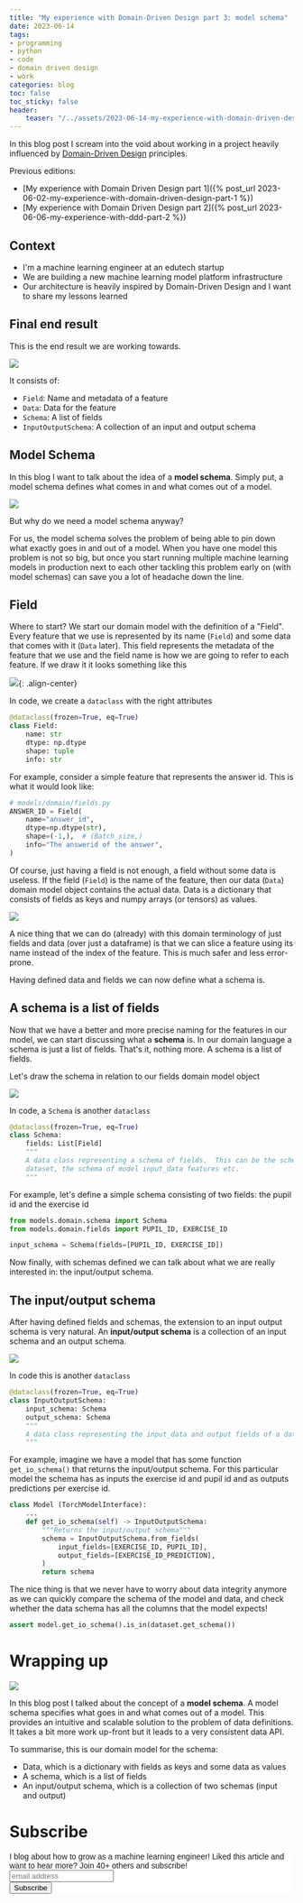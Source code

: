 ```yaml
---
title: "My experience with Domain-Driven Design part 3: model schema"
date: 2023-06-14
tags:
- programming
- python
- code
- domain driven design
- work
categories: blog
toc: false
toc_sticky: false
header:
    teaser: "/../assets/2023-06-14-my-experience-with-domain-driven-design-part-3-model-schema/thumbnail.png"
---
```


In this blog post I scream into the void about working in a project heavily influenced by [Domain-Driven Design]() principles. 

Previous editions:
* [My experience with Domain Driven Design part 1]({% post_url 2023-06-02-my-experience-with-domain-driven-design-part-1 %})
* [My experience with Domain Driven Design part 2]({% post_url 2023-06-06-my-experience-with-ddd-part-2 %})

## Context

* I'm a machine learning engineer at an edutech startup
* We are building a new machine learning model platform infrastructure
* Our architecture is heavily inspired by Domain-Driven Design and I want to share my lessons learned

## Final end result

This is the end result we are working towards.

![](/../assets/2023-06-14-my-experience-with-domain-driven-design-part-3-model-schema/2023-06-15-15-01-59.png)

It consists of: 
* `Field`: Name and metadata of a feature
* `Data`: Data for the feature
* `Schema`: A list of fields
* `InputOutputSchema`: A collection of an input and output schema

## Model Schema

In this blog I want to talk about the idea of a **model schema**. Simply put, a model schema defines what comes in and what comes out of a model.

![](/../assets/2023-06-14-my-experience-with-domain-driven-design-part-3-model-schema/2023-06-14-14-36-34.png)

But why do we need a model schema anyway?

For us, the model schema solves the problem of being able to pin down what exactly goes in and out of a model. When you have one model this problem is not so big, but once you start running multiple machine learning models in production next to each other tackling this problem early on (with model schemas) can save you a lot of headache down the line.

## Field

Where to start? We start our domain model with the definition of a "Field". Every feature that we use is represented by its name (`Field`) and some data that comes with it (`Data` later). This field represents the metadata of the feature that we use and the field name is how we are going to refer to each feature. If we draw it it looks something like this

![](/../assets/2023-06-14-my-experience-with-domain-driven-design-part-3-model-schema/2023-06-14-14-40-13.png){: .align-center}

In code, we create a `dataclass` with the right attributes

```python
@dataclass(frozen=True, eq=True)
class Field:
    name: str
    dtype: np.dtype
    shape: tuple
    info: str
```

For example, consider a simple feature that represents the answer id. This is what it would look like: 

```python
# models/domain/fields.py
ANSWER_ID = Field(
    name="answer_id",
    dtype=np.dtype(str),
    shape=(-1,),  # (Batch_size,)
    info="The answerid of the answer",
)
```

Of course, just having a field is not enough, a field without some data is useless. 
If the field (`Field`) is the name of the feature, then our data (`Data`) domain model object contains the actual data. Data is a dictionary that consists of fields as keys and numpy arrays (or tensors) as values. 

![](/../assets/2023-06-14-my-experience-with-domain-driven-design-part-3-model-schema/2023-06-15-15-03-47.png)

A nice thing that we can do (already) with this domain terminology of just fields and data (over just a dataframe) is that we can slice a feature using its name instead of the index of the feature. This is much safer and less error-prone. 

Having defined data and fields we can now define what a schema is.

## A schema is a list of fields

Now that we have a better and more precise naming for the features in our model, we can start discussing what a **schema** is. In our domain language a schema is just a list of fields. That's it, nothing more. A schema is a list of fields.

Let's draw the schema in relation to our fields domain model object 

![](/../assets/2023-06-14-my-experience-with-domain-driven-design-part-3-model-schema/2023-06-14-14-44-36.png)

In code, a `Schema` is another `dataclass`

```python
@dataclass(frozen=True, eq=True)
class Schema:
    fields: List[Field]
    """
    A data class representing a schema of fields.  This can be the schema of a
    dataset, the schema of model input_data features etc.
    """
```

For example, let's define a simple schema consisting of two fields: the pupil id and the exercise id

```python
from models.domain.schema import Schema
from models.domain.fields import PUPIL_ID, EXERCISE_ID

input_schema = Schema(fields=[PUPIL_ID, EXERCISE_ID])  
```

Now finally, with schemas defined we can talk about what we are really interested in: the input/output schema. 

## The input/output schema

After having defined fields and schemas, the extension to an input output schema is very natural. An **input/output schema** is a collection of an input schema and an output schema.

![](/../assets/2023-06-14-my-experience-with-domain-driven-design-part-3-model-schema/2023-06-14-14-53-52.png)

In code this is another `dataclass`

```python
@dataclass(frozen=True, eq=True)
class InputOutputSchema:
    input_schema: Schema
    output_schema: Schema
    """
    A data class representing the input_data and output fields of a data transformer, model etc.
    """
```

For example, imagine we have a model that has some function `get_io_schema()` that returns the input/output schema. For this particular model the schema has as inputs the exercise id and pupil id and as outputs predictions per exercise id. 

```python
class Model (TorchModelInterface):
    ... 
    def get_io_schema(self) -> InputOutputSchema:
        """Returns the input/output schema"""
        schema = InputOutputSchema.from_fields(
            input_fields=[EXERCISE_ID, PUPIL_ID],
            output_fields=[EXERCISE_ID_PREDICTION],
        )
        return schema

```

The nice thing is that we never have to worry about data integrity anymore as we can quickly compare the schema of the model and data, and check whether the data schema has all the columns that the model expects! 

```python
assert model.get_io_schema().is_in(dataset.get_schema())
```

# Wrapping up

![](/../assets/2023-06-14-my-experience-with-domain-driven-design-part-3-model-schema/2023-06-15-15-01-59.png)

In this blog post I talked about the concept of a **model schema**. A model schema specifies what goes in and what comes out of a model. This provides an intuitive and scalable solution to the problem of data definitions. It takes a bit more work up-front but it leads to a very consistent data API. 

To summarise, this is our domain model for the schema:
* Data, which is a dictionary with fields as keys and some data as values
* A schema, which is a list of fields
* An input/output schema, which is a collection of two schemas (input and output)

# Subscribe
<!-- Begin Mailchimp Signup Form -->
<link href="//cdn-images.mailchimp.com/embedcode/horizontal-slim-10_7.css" rel="stylesheet" type="text/css">
<style type="text/css">
#mc_embed_signup{background:#fff; clear:left; font:14px Helvetica,Arial,sans-serif; width:100%;}
/* Add your own Mailchimp form style overrides in your site stylesheet or in this style block.
    We recommend moving this block and the preceding CSS link to the HEAD of your HTML file. */
</style>
<div id="mc_embed_signup">
<form action="https://gmail.us3.list-manage.com/subscribe/post?u=92fe86c389878585bc87837e8&amp;id=50543deff9" method="post" id="mc-embedded-subscribe-form" name="mc-embedded-subscribe-form" class="validate" target="_blank" novalidate>
    <div id="mc_embed_signup_scroll">
<label for="mce-EMAIL">I blog about how to grow as a machine learning engineer! Liked this article and want to hear more? Join 40+ others and subscribe!</label>
<input type="email" value="" name="EMAIL" class="email" id="mce-EMAIL" placeholder="email address" required>
    <!-- real people should not fill this in and expect good things - do not remove this or risk form bot signups-->
    <div style="position: absolute; left: -5000px;" aria-hidden="true"><input type="text" name="b_92fe86c389878585bc87837e8_50543deff9" tabindex="-1" value=""></div>
    <div class="clear"><input type="submit" value="Subscribe" name="subscribe" id="mc-embedded-subscribe" class="button"></div>
    </div>
</form>
</div>
<!--End mc_embed_signup-->
    